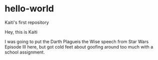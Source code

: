 # hello-world
Kaiti's first repository

Hey, this is Kaiti

I was going to put the Darth Plagueis the Wise speech from
Star Wars Episode III here, but got cold feet about goofing around
too much with a school assignment. 
